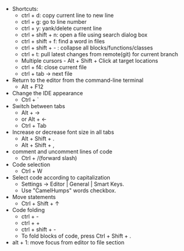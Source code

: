 - Shortcuts:
  - ctrl + d: copy current line to new line
  - ctrl + g: go to line number
  - ctrl + y: yank/delete current line 
  - ctrl + shift + n: open a file using search dialog box 
  - ctrl + shift + f: find a word in files 
  - ctrl + shift + - : collapse all blocks/functions/classes 
  - ctrl + t: pull latest changes from remote(git) for current branch 
  - Multiple cursors - Alt + Shift + Click at target locations 
  - ctrl + f4: close current file 
  - ctrl + tab -> next file
- Return to the editor from the command-line terminal
  - Alt + F12
- Change the IDE appearance
  - Ctrl + `
- Switch between tabs
  - Alt + -> 
  - or Alt + <-
  - Ctrl + Tab
- Increase or decrease font size in all tabs
  - Alt + Shift + .
  - Alt + Shift + ,
- comment and uncomment lines of code
  - Ctrl + /(forward slash)
- Code selection
  - Ctrl + W
- Select code according to capitalization
  - Settings -> Editor | General | Smart Keys.
  - Use "CamelHumps" words checkbox.
- Move statements
  - Ctrl + Shift + ↑
- Code folding
  - ctrl + -
  - ctrl + +
  - ctrl + shift + -
  - To fold blocks of code, press Ctrl + Shift + .
- alt + 1: move focus from editor to file section